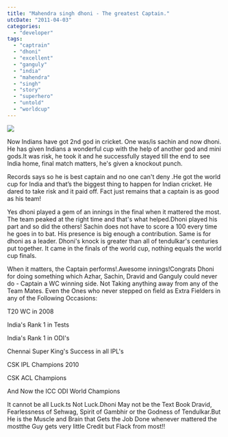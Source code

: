 ```yaml
---
title: "Mahendra singh dhoni - The greatest Captain."
utcDate: "2011-04-03"
categories: 
  - "developer"
tags: 
  - "captrain"
  - "dhoni"
  - "excellent"
  - "ganguly"
  - "india"
  - "mahendra"
  - "singh"
  - "story"
  - "superhero"
  - "untold"
  - "worldcup"
---
```


[![](https://sajeetharan.wordpress.com/wp-content/uploads/2011/04/86cfb-indian-sport-star-mahendra-singh-dhoni2.jpg?w=225)](https://sajeetharan.wordpress.com/wp-content/uploads/2011/04/86cfb-indian-sport-star-mahendra-singh-dhoni2.jpg)  

Now Indians have got 2nd god in cricket. One was/is sachin and now dhoni. He has given Indians a wonderful cup with the help of another god and mini gods.It was risk, he took it and he successfully stayed till the end to see India home, final match matters, he's given a knockout punch.   

  

Records says so he is best captain and no one can't deny .He got the world cup for India and that’s the biggest thing to happen for Indian cricket. He dared to take risk and it paid off. Fact just remains that a captain is as good as his team!

  

Yes dhoni played a gem of an innings in the final when it mattered the most. The team peaked at the right time and that's what helped.Dhoni played his part and so did the others! Sachin does not have to score a 100 every time he goes in to bat. His presence is big enough a contribution. Same is for dhoni as a leader. Dhoni's knock is greater than all of tendulkar's centuries put together. It came in the finals of the world cup, nothing equals the world cup finals.

  

  

When it matters, the Captain performs!.Awesome innings!Congrats Dhoni for doing something which Azhar, Sachin, Dravid and Ganguly could never do - Captain a WC winning side. Not Taking anything away from any of the Team Mates. Even the Ones who never stepped on field as Extra Fielders in any of the Following Occasions:

  

T20 WC in 2008

India's Rank 1 in Tests

India's Rank 1 in ODI's

Chennai Super King's Success in all IPL's

CSK IPL Champions 2010

CSK ACL Champions

And Now the ICC ODI World Champions

  

It cannot be all Luck.ts Not Luck.Dhoni May not be the Text Book Dravid, Fearlessness of Sehwag, Spirit of Gambhir or the Godness of Tendulkar.But He is the Muscle and Brain that Gets the Job Done whenever mattered the mostthe Guy gets very little Credit but Flack from most!!
